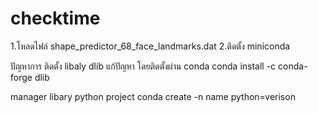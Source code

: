 # checktime
1.โหลดไฟล์  shape_predictor_68_face_landmarks.dat
2.ติดตั้ง miniconda


ปัญหาการ ติดตั้ง libaly dlib
แก้ปัญหา โดยติดตั้งผ่าน conda
conda install -c conda-forge dlib

manager libary python project
      conda create -n name python=verison

     